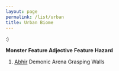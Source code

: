 ```yaml
---
layout: page
permalink: /list/urban
title: Urban Biome
---
```


:)

<span class="a">**Monster**</span> <span class="b">**Feature Adjective**</span> <span class="c">**Feature**</span>  **Hazard**
1. <span class="a">[Abhir](/monsters/abhir)</span> <span class="a">Demonic</span>  <span class="c">Arena</span> Grasping Walls
